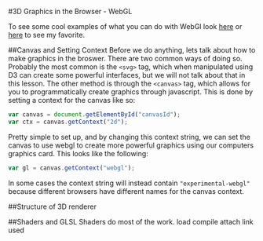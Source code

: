 #3D Graphics in the Browser - WebGL

To see some cool examples of what you can do with WebGl look [here](https://www.chromeexperiments.com/webgl) or [here](http://madebyevan.com/webgl-water/) to see my favorite.


##Canvas and Setting Context
Before we do anything, lets talk about how to make graphics in the broswer. There are two common ways of doing so. Probably the most common is the `<svg>` tag, which when manipulated using D3 can create some powerful interfaces, but we will not talk about that in this lesson. The other method is through the `<canvas>` tag, which allows for you to programmatically create graphics through javascript. This is done by setting a context for the canvas like so:
```javascript
var canvas = document.getElementById("canvasId");
var ctx = canvas.getContext("2d");
```
Pretty simple to set up, and by changing this context string, we can set the canvas to use webgl to create more powerful graphics using our computers graphics card. This looks like the following:
```javascript
var gl = canvas.getContext("webgl");
```
In some cases the context string will instead contain `"experimental-webgl"` because different browsers have different names for the canvas context. 

##Structure of 3D renderer

##Shaders and GLSL
Shaders do most of the work. 
load
compile
attach
link
used